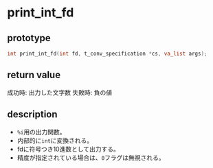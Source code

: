 
# print_int_fd

## prototype

```c
int	print_int_fd(int fd, t_conv_specification *cs, va_list args);
```

## return value

成功時: 出力した文字数
失敗時: 負の値

## description

* `%i`用の出力関数。
* 内部的に`int`に変換される。
* fdに符号つき10進数として出力する。
* 精度が指定されている場合は、`0`フラグは無視される。
